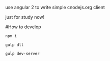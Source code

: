 use angular 2 to write simple cnodejs.org client

just for study now!

#How to develop

    npm i

    gulp dll
    
    gulp dev-server